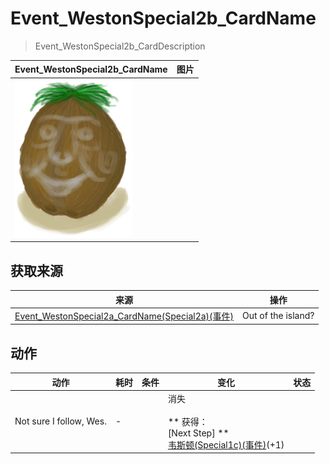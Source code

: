 # Event_WestonSpecial2b_CardName  
> Event_WestonSpecial2b_CardDescription  
  
  Event_WestonSpecial2b_CardName  |   图片   
 ----  |  ----:   
   |  <img decoding="async" src="Sprite/Weston.png" href="a.md" style="max-width:300px;max-height:300px;">   
  
## 获取来源  
来源  |  操作  
----  |  ----  
[Event_WestonSpecial2a_CardName(Special2a)(事件)](Event_WestonSpecial2a.md)  |  Out of the island?  
## 动作  
动作  |  耗时  |  条件  |  变化  |  状态  
----  |  ----  |  ----  |  ----  |  ----  
Not sure I follow, Wes.<br>  |  -  |    |  消失<br><br>** 获得： **<br>** [Next Step] **<br>  [韦斯顿(Special1c)(事件)](Event_WestonSpecial1c.md)(+1)<br>  |    
